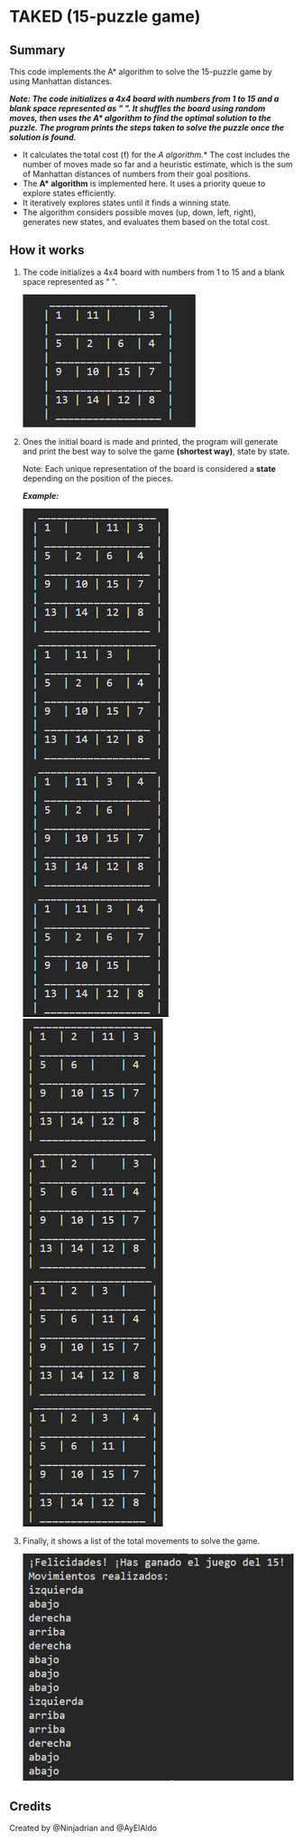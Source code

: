 # TAKED (15-puzzle game)

## Summary
This code implements the A* algorithm to solve the 15-puzzle game by using Manhattan distances.

***Note: The code initializes a 4x4 board with numbers from 1 to 15 and a blank space represented as " ". It shuffles the board using random moves, then uses the A\* algorithm to find the optimal solution to the puzzle. The program prints the steps taken to solve the puzzle once the solution is found.***

- It calculates the total cost (f) for the **A* algorithm.** The cost includes the number of moves made so far and a heuristic estimate, which is the sum of Manhattan distances of numbers from their goal positions.
- The **A\* algorithm** is implemented here. It uses a priority queue to explore states efficiently.
- It iteratively explores states until it finds a winning state.
- The algorithm considers possible moves (up, down, left, right), generates new states, and evaluates them based on the total cost.

## How it works

1. The code initializes a 4x4 board with numbers from 1 to 15 and a blank space represented as " ".

    ![Initial board](img/01.PNG)

2. Ones the initial board is made and printed, the program will generate and print the best way to solve the game **(shortest way)**, state by state.

    Note: Each unique representation of the board is considered a **state** depending on the position of the pieces.

    ***Example:***

    ![Printed boards 1](img/02.PNG)
    ![Printed boards 2](img/03.PNG)

3. Finally, it shows a list of the total movements to solve the game.

    ![List of movements](img/04.PNG)

## Credits
Created by @Ninjadrian and @AyElAldo
